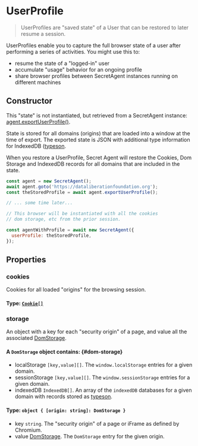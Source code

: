 # UserProfile

> UserProfiles are "saved state" of a User that can be restored to later resume a session.

UserProfiles enable you to capture the full browser state of a user after performing a series of activities. You might use this to:
 - resume the state of a "logged-in" user
 - accumulate "usage" behavior for an ongoing profile
 - share browser profiles between SecretAgent instances running on different machines

## Constructor

This "state" is not instantiated, but retrieved from a SecretAgent instance: [agent.exportUserProfile()](../basic-interfaces/secret-agent#export-profile).

State is stored for all domains (origins) that are loaded into a window at the time of export. The exported state is JSON with additional type information for IndexedDB ([typeson](https://github.com/dfahlander/typeson).

When you restore a UserProfile, Secret Agent will restore the Cookies, Dom Storage and IndexedDB records for all domains that are included in the state.

```js
const agent = new SecretAgent();
await agent.goto('https://dataliberationfoundation.org');
const theStoredProfile = await agent.exportUserProfile();

// ... some time later...

// This browser will be instantiated with all the cookies
// dom storage, etc from the prior session.

const agentWithProfile = await new SecretAgent({
  userProfile: theStoredProfile,
});
```

## Properties

### cookies

Cookies for all loaded "origins" for the browsing session.

#### **Type**: [`Cookie[]`](./cookie-storage#cookie)

### storage

An object with a key for each "security origin" of a page, and value all the associated [DomStorage](#dom-storage).

#### A `DomStorage` object contains: {#dom-storage}
  - localStorage `[key,value][]`. The `window.localStorage` entries for a given domain.
  - sessionStorage `[key,value][]`. The `window.sessionStorage` entries for a given domain.
  - indexedDB `IndexedDB[]`. An array of the `indexedDB` databases for a given domain with records stored as [typeson](https://github.com/dfahlander/typeson).
  
#### **Type**: `object { [origin: string]: DomStorage }`
  - key `string`. The "security origin" of a page or iFrame as defined by Chromium.
  - value [DomStorage](#dom-storage). The `DomStorage` entry for the given origin.
